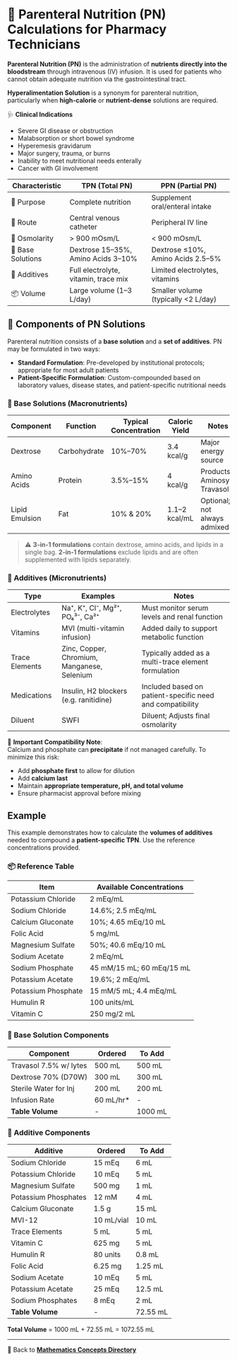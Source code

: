 # 🧮 Parenteral Nutrition (PN) Calculations for Pharmacy Technicians

<!-- 
## Reference

Pharmacy Calculations, 6e; Morton Publishing | Chapter 32
-->

**Parenteral Nutrition (PN)** is the administration of **nutrients directly into the bloodstream** through intravenous (IV) infusion. It is used for patients who cannot obtain adequate nutrition via the gastrointestinal tract.

**Hyperalimentation Solution** is a synonym for parenteral nutrition, particularly when **high-calorie** or **nutrient-dense** solutions are required.

🩺 **Clinical Indications**

- Severe GI disease or obstruction
- Malabsorption or short bowel syndrome
- Hyperemesis gravidarum
- Major surgery, trauma, or burns
- Inability to meet nutritional needs enterally
- Cancer with GI involvement

| Characteristic | TPN (Total PN) | PPN (Partial PN) |
|----------------|----------------|------------------|
| 🧠 Purpose | Complete nutrition | Supplement oral/enteral intake |
| 💉 Route | Central venous catheter | Peripheral IV line |
| 🧪 Osmolarity | > 900 mOsm/L | < 900 mOsm/L |
| 🧱 Base Solutions | Dextrose 15–35%, Amino Acids 3–10% | Dextrose ≤10%, Amino Acids 2.5–5% |
| 🧂 Additives | Full electrolyte, vitamin, trace mix | Limited electrolytes, vitamins |
| 📦 Volume | Large volume (1–3 L/day) | Smaller volume (typically <2 L/day) |

## 🧩 Components of PN Solutions

Parenteral nutrition consists of a **base solution** and a **set of additives**. PN may be formulated in two ways:

- **Standard Formulation**: Pre-developed by institutional protocols; appropriate for most adult patients
- **Patient-Specific Formulation**: Custom-compounded based on laboratory values, disease states, and patient-specific nutritional needs

### 🧱 Base Solutions (Macronutrients)

| Component | Function | Typical Concentration | Caloric Yield | Notes |
|-----------|----------|-----------------------|---------------|-------|
| Dextrose | Carbohydrate | 10%–70% | 3.4 kcal/g | Major energy source |
| Amino Acids | Protein | 3.5%–15% | 4 kcal/g | Products: Aminosyn, Travasol |
| Lipid Emulsion | Fat | 10% & 20% | 1.1–2 kcal/mL | Optional; not always admixed |

> ⚠️ **3-in-1 formulations** contain dextrose, amino acids, and lipids in a single bag. **2-in-1 formulations** exclude lipids and are often supplemented with lipids separately.

### 💊 Additives (Micronutrients)

| Type | Examples | Notes |
|------|----------|-------|
| Electrolytes | Na⁺, K⁺, Cl⁻, Mg²⁺, PO₄³⁻, Ca²⁺ | Must monitor serum levels and renal function |
| Vitamins | MVI (multi-vitamin infusion) | Added daily to support metabolic function |
| Trace Elements | Zinc, Copper, Chromium, Manganese, Selenium | Typically added as a multi-trace element formulation |
| Medications | Insulin, H2 blockers (e.g. ranitidine) | Included based on patient-specific need and compatibility |
| Diluent | SWFI | Diluent; Adjusts final osmolarity |

🚨 **Important Compatibility Note**:  
Calcium and phosphate can **precipitate** if not managed carefully. To minimize this risk:

- Add **phosphate first** to allow for dilution
- Add **calcium last**
- Maintain **appropriate temperature, pH, and total volume**
- Ensure pharmacist approval before mixing

## Example

This example demonstrates how to calculate the **volumes of additives** needed to compound a **patient-specific TPN**. Use the reference concentrations provided.

### 📦 Reference Table

| **Item**              | **Available Concentrations**               |
|-----------------------|--------------------------------------------|
| Potassium Chloride    | 2 mEq/mL                                   |
| Sodium Chloride       | 14.6%; 2.5 mEq/mL                          |
| Calcium Gluconate     | 10%; 4.65 mEq/10 mL                        |
| Folic Acid            | 5 mg/mL                                    |
| Magnesium Sulfate     | 50%; 40.6 mEq/10 mL                        |
| Sodium Acetate        | 2 mEq/mL                                   |
| Sodium Phosphate      | 45 mM/15 mL; 60 mEq/15 mL                  |
| Potassium Acetate     | 19.6%; 2 mEq/mL                            |
| Potassium Phosphate   | 15 mM/5 mL; 4.4 mEq/mL                     |
| Humulin R             | 100 units/mL                               |
| Vitamin C             | 250 mg/2 mL                                |

### 🧱 Base Solution Components

| **Component**           | **Ordered** | **To Add** |
|-------------------------|-------------|------------|
| Travasol 7.5% w/ lytes  | 500 mL      | 500 mL     |
| Dextrose 70% (D70W)     | 300 mL      | 300 mL     |
| Sterile Water for Inj   | 200 mL      | 200 mL     |
| Infusion Rate           | 60 mL/hr*   | -          |
| **Table Volume**        | -           | 1000 mL |

### 💊 Additive Components

| **Additive**            | **Ordered** | **To Add** |
|-------------------------|-------------|------------|
| Sodium Chloride         | 15 mEq      | 6 mL |
| Potassium Chloride      | 10 mEq      | 5 mL |
| Magnesium Sulfate       | 500 mg      | 1 mL |
| Potassium Phosphates    | 12 mM       | 4 mL |
| Calcium Gluconate       | 1.5 g       | 15 mL |
| MVI-12                  | 10 mL/vial  | 10 mL |
| Trace Elements          | 5 mL        | 5 mL |
| Vitamin C               | 625 mg      | 5 mL |
| Humulin R               | 80 units    | 0.8 mL |
| Folic Acid              | 6.25 mg     | 1.25 mL |
| Sodium Acetate          | 10 mEq      | 5 mL |
| Potassium Acetate       | 25 mEq      | 12.5 mL |
| Sodium Phosphates       | 8 mEq       | 2 mL |
| **Table Volume**        | -           | 72.55 mL |

**Total Volume** = 1000 mL + 72.55 mL = 1072.55 mL

---

🔗 Back to [**Mathematics Concepts Directory**](./readme.md)
